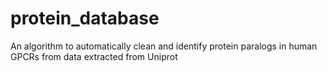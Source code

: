 # protein_database
An algorithm to automatically clean and identify protein paralogs in human GPCRs from data extracted from Uniprot
